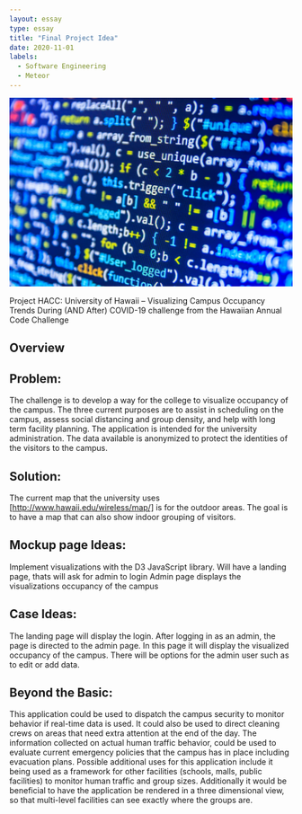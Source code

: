```yaml
---
layout: essay
type: essay
title: "Final Project Idea"
date: 2020-11-01
labels:
  - Software Engineering
  - Meteor
---
```

<img class="ui centered medium image" src="../images/A-sigh-of-relief.jpg">

Project HACC: University of Hawaii – Visualizing Campus Occupancy Trends During (AND After) COVID-19 challenge from the Hawaiian Annual Code Challenge 
 
## Overview
## Problem:
The challenge is to develop a way for the college to visualize occupancy of the campus.  The three current purposes are to assist in scheduling on the campus, assess social distancing and group density, and help with long term facility planning.  The application is intended for the university administration. The data available is anonymized to protect the identities of the visitors to the campus. 
 
## Solution: 
The current map that the university uses [http://www.hawaii.edu/wireless/map/] is for the outdoor areas.  The goal is to have a map that can also show indoor grouping of visitors.  
 
## Mockup page Ideas:
Implement visualizations with the D3 JavaScript library. 
Will have a landing page, thats will ask for admin to login
Admin page displays the visualizations occupancy of the campus

## Case Ideas:
The landing page will display the login. After logging in as an admin, the page is directed to the admin page. In this page it will display the visualized occupancy of the campus. There will be options for the admin user such as to edit or add data.
 
## Beyond the Basic:
This application could be used to dispatch the campus security to monitor behavior if real-time data is used.  It could also be used to direct cleaning crews on areas that need extra attention at the end of the day.  The information collected on actual human traffic behavior, could be used to evaluate current emergency policies that the campus has in place including evacuation plans. 
Possible additional uses for this application include it being used as a framework for other facilities (schools, malls, public facilities) to monitor human traffic and group sizes.  Additionally it would be beneficial to have the application be rendered in a three dimensional view, so that multi-level facilities can see exactly where the groups are. 

